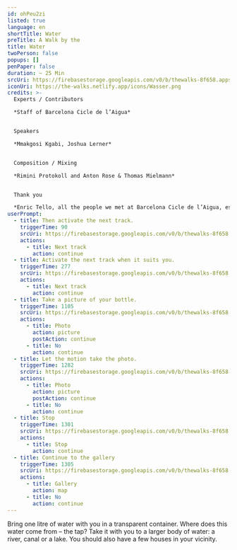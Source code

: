 ```yaml
---
id: ohPeu2zi
listed: true
language: en
shortTitle: Water
preTitle: A Walk by the
title: Water
twoPerson: false
popups: []
penPaper: false
duration: ~ 25 Min
srcUri: https://firebasestorage.googleapis.com/v0/b/thewalks-8f658.appspot.com/o/mp3%2Fv0%2Fen_ohPeu2zi%2Fen_ohPeu2zi.mp3?alt=media&token=e0124ffd-760a-4e86-a568-ae488e69b368
iconUri: https://the-walks.netlify.app/icons/Wasser.png
credits: >-
  Experts / Contributors

  *Staff of Barcelona Cicle de l’Aigua*


  Speakers

  *Mmakgosi Kgabi, Joshua Lerner*


  Composition / Mixing

  *Rimini Protokoll and Anton Rose & Thomas Mielmann*


  Thank you

  *Enric Tello, all the people we met at Barcelona Cicle de l’Aigua, especially Ignasi Batalle Barber and Gustavo Ramon Wilhelmi, Peter Breitenbach, Lilli Kuschel, Niki Neecke (Jardin Sonore), Zoï Wetzel*
userPrompt:
  - title: Then activate the next track.
    triggerTime: 90
    srcUri: https://firebasestorage.googleapis.com/v0/b/thewalks-8f658.appspot.com/o/mp3%2Fv0%2Fen_ohPeu2zi%2Fen_ohPeu2zi_loop_1.mp3?alt=media&token=8069de2e-5093-430b-8d5b-bc3fb6922560
    actions:
      - title: Next track
        action: continue
  - title: Activate the next track when it suits you.
    triggerTime: 277
    srcUri: https://firebasestorage.googleapis.com/v0/b/thewalks-8f658.appspot.com/o/mp3%2Fv0%2Fen_ohPeu2zi%2Fen_ohPeu2zi_loop_2.mp3?alt=media&token=03362bce-85e9-4f22-9b36-4a99a289a817
    actions:
      - title: Next track
        action: continue
  - title: Take a picture of your bottle.
    triggerTime: 1105
    srcUri: https://firebasestorage.googleapis.com/v0/b/thewalks-8f658.appspot.com/o/mp3%2Fv0%2Fen_ohPeu2zi%2Fen_ohPeu2zi_loop_3.mp3?alt=media&token=9c1a754d-893e-4f29-9bd8-c4ea4922abbf
    actions:
      - title: Photo
        action: picture
        postAction: continue
      - title: No
        action: continue
  - title: Let the motion take the photo.
    triggerTime: 1282
    srcUri: https://firebasestorage.googleapis.com/v0/b/thewalks-8f658.appspot.com/o/mp3%2Fv0%2Fen_ohPeu2zi%2Fen_ohPeu2zi_loop_4.mp3?alt=media&token=70560651-2eb6-4d57-bd89-92ab067e108d
    actions:
      - title: Photo
        action: picture
        postAction: continue
      - title: No
        action: continue
  - title: Stop
    triggerTime: 1301
    srcUri: https://firebasestorage.googleapis.com/v0/b/thewalks-8f658.appspot.com/o/mp3%2Fv0%2Fen_ohPeu2zi%2Fen_ohPeu2zi_loop_5.mp3?alt=media&token=7729457a-be8b-4f9a-a963-bf85b387c794
    actions:
      - title: Stop
        action: continue
  - title: Continue to the gallery
    triggerTime: 1305
    srcUri: https://firebasestorage.googleapis.com/v0/b/thewalks-8f658.appspot.com/o/static%2Fmedias%2Fmulti_Zeubeel8_loop.mp3?alt=media&token=88349085-3303-48b9-bdc6-fd7b09519a26
    actions:
      - title: Gallery
        action: map
      - title: No
        action: continue
---
```

Bring one litre of water with you in a transparent container. Where does this water come from – the tap? Take it with you to a larger body of water: a river, canal or a lake. You should also have a few houses in your vicinity.
